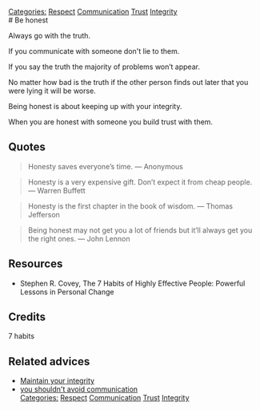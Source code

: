 [Categories:](../Categories/index.md) [Respect](../Categories/Respect.md) [Communication](../Categories/Communication.md) [Trust](../Categories/Trust.md) [Integrity](../Categories/Integrity.md)<br># Be honest

Always go with the truth.

If you communicate with someone don't lie to them.

If you say the truth the majority of problems won’t appear.

No matter how bad is the truth if the other person finds out later that you were lying it will be worse.

Being honest is about keeping up with your integrity.

When you are honest with someone you build trust with them.

## Quotes

> Honesty saves everyone’s time.
> — Anonymous

> Honesty is a very expensive gift. Don’t expect it from cheap people.
> — Warren Buffett

> Honesty is the first chapter in the book of wisdom.
> — Thomas Jefferson

> Being honest may not get you a lot of friends but it’ll always get you the right ones.
> — John Lennon

## Resources

- Stephen R. Covey, The 7 Habits of Highly Effective People: Powerful Lessons in Personal Change

## Credits

7 habits

## Related advices

- [Maintain your integrity](../Maintain%20your%20integrity/index.md)
- [you shouldn't avoid communication](you%20shouldn't%20avoid%20communication/index.md)
<br>[Categories:](../Categories/index.md) [Respect](../Categories/Respect.md) [Communication](../Categories/Communication.md) [Trust](../Categories/Trust.md) [Integrity](../Categories/Integrity.md)
